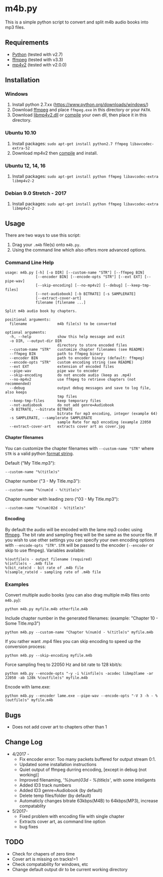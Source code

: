# m4b.py

This is a simple python script to convert and split m4b audio books into mp3 files.


## Requirements

* [Python](http://www.python.org/download/) (tested with v2.7)
* [ffmpeg](https://ffmpeg.org/) (tested with v3.3)
* [mp4v2](https://code.google.com/archive/p/mp4v2/downloads) (tested with v2.0.0)


## Installation

### Windows

1. Install python 2.7.xx (https://www.python.org/downloads/windows/)
2. Download [ffmpeg](http://ffmpeg.zeranoe.com/builds/) and place `ffmpeg.exe` in this directory or your `PATH`.
3. Download [libmp4v2.dll](https://github.com/valekhz/libmp4v2-dll/zipball/v0.1) or [compile](http://code.google.com/p/mp4v2/wiki/BuildSource) your
own dll, then place it in this directory.

### Ubuntu 10.10

1. Install packages: `sudo apt-get install python2.7 ffmpeg libavcodec-extra-52`
2. Download mp4v2 then [compile](http://code.google.com/p/mp4v2/wiki/BuildSource) and install.

### Ubuntu 12, 14, 16

1. Install packages: `sudo apt-get install python ffmpeg libavcodec-extra libmp4v2-2`

### Debian 9.0 Stretch - 2017

1. Install packages: `sudo apt-get install python ffmpeg libavcodec-extra libmp4v2-2`

## Usage

There are two ways to use this script:

1. Drag your `.m4b` file(s) onto `m4b.py`.
2. Using the command line which also offers more advanced options.


### Command Line Help

	usage: m4b.py [-h] [-o DIR] [--custom-name "STR"] [--ffmpeg BIN]
				  [--encoder BIN] [--encode-opts "STR"] [--ext EXT] [--pipe-wav]
				  [--skip-encoding] [--no-mp4v2] [--debug] [--keep-tmp-files]
				  [--not-audiobook] [-b BITRATE] [-s SAMPLERATE]
				  [--extract-cover-art]
				  filename [filename ...]

	Split m4b audio book by chapters.

	positional arguments:
	  filename              m4b file(s) to be converted

	optional arguments:
	  -h, --help            show this help message and exit
	  -o DIR, --output-dir DIR
							directory to store encoded files
	  --custom-name "STR"   customize chapter filenames (see README)
	  --ffmpeg BIN          path to ffmpeg binary
	  --encoder BIN         path to encoder binary (default: ffmpeg)
	  --encode-opts "STR"   custom encoding string (see README)
	  --ext EXT             extension of encoded files
	  --pipe-wav            pipe wav to encoder
	  --skip-encoding       do not encode audio (keep as .mp4)
	  --no-mp4v2            use ffmpeg to retrieve chapters (not recommended)
	  --debug               output debug messages and save to log file, also keeps
							tmp files
	  --keep-tmp-files      keep temporary files
	  --not-audiobook       do not add genre=Audiobook
	  -b BITRATE, --bitrate BITRATE
							bitrate for mp3 encoding, integer (example 64)
	  -s SAMPLERATE, --samplerate SAMPLERATE
							sample Rate for mp3 encoding (example 22050
	  --extract-cover-art   extracts cover art as cover.jpg


#### Chapter filenames

You can customize the chapter filenames with `--custom-name "STR"` where `STR` is a valid python [format string](http://docs.python.org/library/stdtypes.html#string-formatting-operations).

Default ("My Title.mp3"):

    --custom-name "%(title)s"

Chapter number ("3 - My Title.mp3"):

    --custom-name "%(num)d - %(title)s"

Chapter number with leading zero ("03 - My Title.mp3"):

    --custom-name "%(num)02d - %(title)s"

#### Encoding

By default the audio will be encoded with the lame mp3 codec using [ffmpeg](http://www.ffmpeg.org/ffmpeg-doc.html). The bit rate and sampling freq will be the same as the source file.
If you wish to use other settings you can specify your own encoding options with `--encode-opts "STR"`. `STR` will be passed to the encoder (`--encoder` or skip to use ffmpeg). Variables available:

    %(outfile)s - output filename (required)
    %(infile)s - .m4b file
    %(bit_rate)d - bit rate of .m4b file
    %(sample_rate)d - sampling rate of .m4b file


### Examples

Convert multiple audio books (you can also drag multiple m4b files onto `m4b.py`):

    python m4b.py myfile.m4b otherfile.m4b

Include chapter number in the generated filenames: (example: "Chapter 10 - Some Title.mp3")

    python m4b.py --custom-name "Chapter %(num)d - %(title)s" myfile.m4b

If you rather want .mp4 files you can skip encoding to speed up the conversion process:

    python m4b.py --skip-encoding myfile.m4b

Force sampling freq to 22050 Hz and bit rate to 128 kbit/s:

    python m4b.py --encode-opts "-y -i %(infile)s -acodec libmp3lame -ar 22050 -ab 128k %(outfile)s" myfile.m4b

Encode with lame.exe:

    python m4b.py --encoder lame.exe --pipe-wav --encode-opts "-V 3 -h - %(outfile)s" myfile.m4b

## Bugs

* Does not add cover art to chapters other than 1

## Change Log

* 4/2017 - 
	* Fix encoder error: Too many packets buffered for output stream 0:1.
	* Updated some installation instructions
	* Quiet output of ffmpeg durring encoding, [except in debug (not working)]
	* Improved filenaming, *'%(num)03d \- %(title)s'*, with some inteligents
	* Added ID3 track numbers
	* Added ID3 genre=Audiobook (by default)
	* Delete temp files/folder (by default)
	* Automaticly changes bitrate 63kbps(M4B) to 64kbps(MP3), increase compatablity
* 5/2017-
	* Fixed problem with encoding file with single chapter
	* Extracts cover art, as command line option
	* bug fixes

## TODO
* Check for chapers of zero time
* Cover art is missing on tracks!=1
* Check compatability for windows, etc
* Change default output dir to be current working directory
